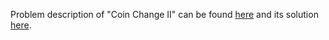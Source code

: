 Problem description of "Coin Change II" can be found [here](https://leetcode.com/problems/coin-change-ii/) and its solution [here](https://github.com/aurimas13/Solutions-To-Problems/blob/main/LeetCode/Python%20Solutions/Coin%20Change%20II/change.py).